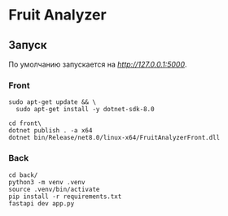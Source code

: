 # Fruit Analyzer

## Запуск
По умолчанию запускается на *http://127.0.0.1:5000*.

### Front
```
sudo apt-get update && \
  sudo apt-get install -y dotnet-sdk-8.0
```
```
cd front\
dotnet publish . -a x64
dotnet bin/Release/net8.0/linux-x64/FruitAnalyzerFront.dll
```
### Back
```
cd back/
python3 -m venv .venv
source .venv/bin/activate
pip install -r requirements.txt
fastapi dev app.py
```
